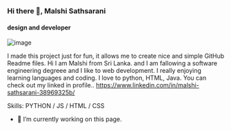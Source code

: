 ### Hi there 👋, Malshi Sathsarani
#### design and developer
![image](https://github.com/malshisathsarani/malshisathsarani/assets/122073233/c6c293d6-c95a-47f7-bb3d-9880382f2fac)









I made this project just for fun, it allows me to create nice and simple GitHub Readme files. 
Hi I am Malshi from Sri Lanka. and I am fallowing a software engineering degreee and I like to web development. I really enjoying learning languages and coding. I love to python, HTML, Java. You can check out my linked in profile.. https://www.linkedin.com/in/malshi-sathsarani-38969325b/

Skills: PYTHON / JS / HTML / CSS

- 🔭 I’m currently working on this page. 




